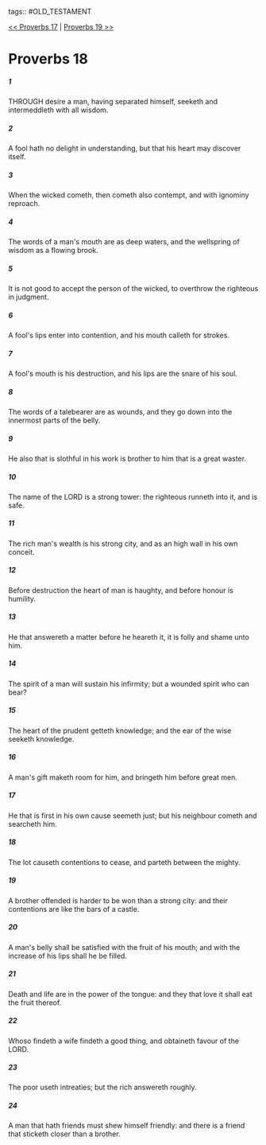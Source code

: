 tags:: #OLD_TESTAMENT

[<< Proverbs 17](OLD_TESTAMENT/20_Proverbs/Proverbs_17.md) | [Proverbs 19 >>](OLD_TESTAMENT/20_Proverbs/Proverbs_19.md)

# Proverbs 18

##### 1

THROUGH desire a man, having separated himself, seeketh and intermeddleth with all wisdom.

##### 2

A fool hath no delight in understanding, but that his heart may discover itself.

##### 3

When the wicked cometh, then cometh also contempt, and with ignominy reproach.

##### 4

The words of a man's mouth are as deep waters, and the wellspring of wisdom as a flowing brook.

##### 5

It is not good to accept the person of the wicked, to overthrow the righteous in judgment.

##### 6

A fool's lips enter into contention, and his mouth calleth for strokes.

##### 7

A fool's mouth is his destruction, and his lips are the snare of his soul.

##### 8

The words of a talebearer are as wounds, and they go down into the innermost parts of the belly.

##### 9

He also that is slothful in his work is brother to him that is a great waster.

##### 10

The name of the LORD is a strong tower: the righteous runneth into it, and is safe.

##### 11

The rich man's wealth is his strong city, and as an high wall in his own conceit.

##### 12

Before destruction the heart of man is haughty, and before honour is humility.

##### 13

He that answereth a matter before he heareth it, it is folly and shame unto him.

##### 14

The spirit of a man will sustain his infirmity; but a wounded spirit who can bear?

##### 15

The heart of the prudent getteth knowledge; and the ear of the wise seeketh knowledge.

##### 16

A man's gift maketh room for him, and bringeth him before great men.

##### 17

He that is first in his own cause seemeth just; but his neighbour cometh and searcheth him.

##### 18

The lot causeth contentions to cease, and parteth between the mighty.

##### 19

A brother offended is harder to be won than a strong city: and their contentions are like the bars of a castle.

##### 20

A man's belly shall be satisfied with the fruit of his mouth; and with the increase of his lips shall he be filled.

##### 21

Death and life are in the power of the tongue: and they that love it shall eat the fruit thereof.

##### 22

Whoso findeth a wife findeth a good thing, and obtaineth favour of the LORD.

##### 23

The poor useth intreaties; but the rich answereth roughly.

##### 24

A man that hath friends must shew himself friendly: and there is a friend that sticketh closer than a brother.
